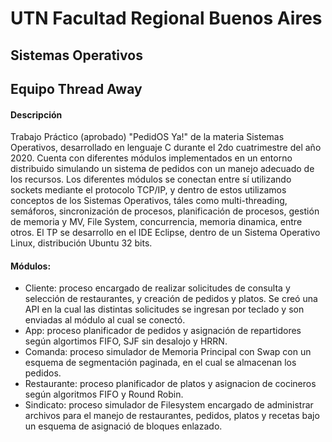 <h1>UTN Facultad Regional Buenos Aires</h1>
<h2>Sistemas Operativos</h2>
<h2>Equipo Thread Away</h2>

<h4>Descripción</h4>

Trabajo Práctico (aprobado) "PedidOS Ya!" de la materia Sistemas Operativos, desarrollado en lenguaje C durante el 2do cuatrimestre del año 2020.
Cuenta con diferentes módulos implementados en un entorno distribuido simulando un sistema de pedidos con un manejo adecuado de los recursos.
Los diferentes módulos se conectan entre sí utilizando sockets mediante el protocolo TCP/IP, y dentro de estos utilizamos conceptos de los Sistemas Operativos,
táles como multi-threading, semáforos, sincronización de procesos, planificación de procesos, gestión de memoria y MV, File System, concurrencia, memoria dinamica, entre otros.
El TP se desarrollo en el IDE Eclipse, dentro de un Sistema Operativo Linux, distribución Ubuntu 32 bits.

<h4>Módulos:</h4>
<ul>
  <li>Cliente: proceso encargado de realizar solicitudes de consulta y selección de restaurantes, y creación de pedidos y platos.
  Se creó una API en la cual las distintas solicitudes se ingresan por teclado y son enviadas al módulo al cual se conectó.</li>
  <li>App: proceso planificador de pedidos y asignación de repartidores según algortimos FIFO, SJF sin desalojo y HRRN.</li>
  <li>Comanda: proceso simulador de Memoria Principal con Swap con un esquema de segmentación paginada, en el cual se almacenan los pedidos.</li>
  <li>Restaurante: proceso planificador de platos y asignacion de cocineros según algoritmos FIFO y Round Robin.</li>
  <li>Sindicato: proceso simulador de Filesystem encargado de administrar archivos para el manejo de restaurantes, pedidos, platos y recetas bajo un esquema de asignació de bloques enlazado.</li>
</ul>
